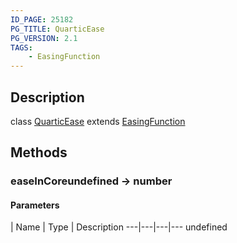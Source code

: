 ```yaml
---
ID_PAGE: 25182
PG_TITLE: QuarticEase
PG_VERSION: 2.1
TAGS:
    - EasingFunction
---
```

## Description

class [QuarticEase](/classes/2.4/QuarticEase) extends [EasingFunction](/classes/2.4/EasingFunction)



## Methods

### easeInCoreundefined &rarr; number



#### Parameters
 | Name | Type | Description
---|---|---|---
undefined
